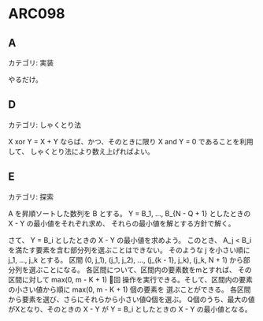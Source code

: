 # ARC098

## A
カテゴリ: 実装

やるだけ。

## D
カテゴリ: しゃくとり法

X xor Y = X + Y ならば、かつ、そのときに限り X and Y = 0 であることを利用して、
しゃくとり法により数え上げればよい。

## E
カテゴリ: 探索

A を昇順ソートした数列を B とする。
Y = B_1, ..., B_{N - Q + 1} としたときの X - Y の最小値をそれぞれ求め、
それらの最小値を解とする方針で解く。

さて、 Y = B_i としたときの X - Y の最小値を求めよう。
このとき、 A_j < B_i を満たす要素を含む部分列を選ぶことはできない。
そのような j を小さい順に j_1, ..., j_k とする。
区間 (0, j_1), (j_1, j_2), ..., (j_{k - 1}, j_k), (j_k, N + 1)
から部分列を選ぶことになる。
各区間について、区間内の要素数をmとすれば、 その区間に対して max(0, m - K + 1) 回
操作を実行できる。そして、区間内の要素の小さい値から順に max(0, m - K + 1) 個の要素を
選ぶことができる。
各区間から要素を選び、さらにそれらから小さい値Q個を選ぶ。
Q個のうち、最大の値がXとなり、そのときの X - Y が Y = B_i としたときの X - Y の最小値となる。
